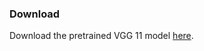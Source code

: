### Download

Download the pretrained VGG 11 model [here](https://drive.google.com/file/d/127dW8s1SXtoXSnLoBKaeIjF1SggdY2qD/view?usp=sharing).